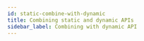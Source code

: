 ```yaml
---
id: static-combine-with-dynamic
title: Combining static and dynamic APIs
sidebar_label: Combining with dynamic API
---
```

